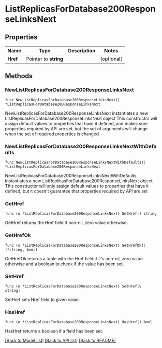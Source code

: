 # ListReplicasForDatabase200ResponseLinksNext

## Properties

Name | Type | Description | Notes
------------ | ------------- | ------------- | -------------
**Href** | Pointer to **string** |  | [optional] 

## Methods

### NewListReplicasForDatabase200ResponseLinksNext

`func NewListReplicasForDatabase200ResponseLinksNext() *ListReplicasForDatabase200ResponseLinksNext`

NewListReplicasForDatabase200ResponseLinksNext instantiates a new ListReplicasForDatabase200ResponseLinksNext object
This constructor will assign default values to properties that have it defined,
and makes sure properties required by API are set, but the set of arguments
will change when the set of required properties is changed

### NewListReplicasForDatabase200ResponseLinksNextWithDefaults

`func NewListReplicasForDatabase200ResponseLinksNextWithDefaults() *ListReplicasForDatabase200ResponseLinksNext`

NewListReplicasForDatabase200ResponseLinksNextWithDefaults instantiates a new ListReplicasForDatabase200ResponseLinksNext object
This constructor will only assign default values to properties that have it defined,
but it doesn't guarantee that properties required by API are set

### GetHref

`func (o *ListReplicasForDatabase200ResponseLinksNext) GetHref() string`

GetHref returns the Href field if non-nil, zero value otherwise.

### GetHrefOk

`func (o *ListReplicasForDatabase200ResponseLinksNext) GetHrefOk() (*string, bool)`

GetHrefOk returns a tuple with the Href field if it's non-nil, zero value otherwise
and a boolean to check if the value has been set.

### SetHref

`func (o *ListReplicasForDatabase200ResponseLinksNext) SetHref(v string)`

SetHref sets Href field to given value.

### HasHref

`func (o *ListReplicasForDatabase200ResponseLinksNext) HasHref() bool`

HasHref returns a boolean if a field has been set.


[[Back to Model list]](../README.md#documentation-for-models) [[Back to API list]](../README.md#documentation-for-api-endpoints) [[Back to README]](../README.md)


